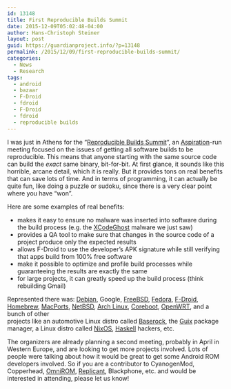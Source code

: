 ```yaml
---
id: 13148
title: First Reproducible Builds Summit
date: 2015-12-09T05:02:48-04:00
author: Hans-Christoph Steiner
layout: post
guid: https://guardianproject.info/?p=13148
permalink: /2015/12/09/first-reproducible-builds-summit/
categories:
  - News
  - Research
tags:
  - android
  - bazaar
  - F-Droid
  - fdroid
  - F-Droid
  - fdroid
  - reproducible builds
---
```

I was just in Athens for the “[Reproducible Builds Summit](https://reproducible-builds.org/events/athens2015/)“, an <a href="https://aspirationtech.org/" target="_blank">Aspiration</a>-run meeting focused on the issues of getting all software builds to be reproducible. This means that anyone starting with the same source code can build the _exact_ same binary, bit-for-bit. At first glance, it sounds like this horrible, arcane detail, which it is really. But it provides tons on real benefits that can save lots of time. And in terms of programming, it can actually be quite fun, like doing a puzzle or sudoku, since there is a very clear point where you have “won”.

Here are some examples of real benefits:

  * makes it easy to ensure no malware was inserted into software during the build process (e.g. the <a href="https://en.wikipedia.org/wiki/XcodeGhost" target="_blank">XCodeGhost</a> malware we just saw)
  * provides a QA tool to make sure that changes in the source code of a project produce only the expected results
  * allows F-Droid to use the developer’s APK signature while still verifying that apps build from 100% free software
  * make it possible to optimize and profile build processes while guaranteeing the results are exactly the same
  * for large projects, it can greatly speed up the build process (think rebuilding Gmail)

Represented there was: <a href="http://https//www.debian.org" target="_blank">Debian</a>, Google, <a href="https://www.freebsd.org/" target="_blank">FreeBSD</a>, <a href="https://getfedora.org/" target="_blank">Fedora</a>, <a href="https://f-droid.org" target="_blank">F-Droid</a>,  
<a href="http://brew.sh/" target="_blank">Homebrew</a>, <a href="https://www.macports.org/" target="_blank">MacPorts</a>, <a href="https://www.netbsd.org/" target="_blank">NetBSD</a>, <a href="https://www.archlinux.org/" target="_blank">Arch Linux</a>, <a href="https://www.coreboot.org/" target="_blank">Coreboot</a>, <a href="https://openwrt.org/" target="_blank">OpenWRT</a>, and a bunch of other  
projects like an automotive Linux distro called <a href="https://wiki.baserock.org/" target="_blank">Baserock</a>, the <a href="https://www.gnu.org/software/guix/" target="_blank">Guix</a> package manager, a Linux distro called <a href="https://nixos.org/" target="_blank">NixOS</a>, <a href="https://www.haskell.org/" target="_blank">Haskell</a> hackers, etc.

The organizers are already planning a second meeting, probably in April in Western Europe, and are looking to get more projects involved. Lots of people were talking about how it would be great to get some Android ROM developers involved. So if you are a contributor to CyanogenMod, Copperhead, <a href="https://omnirom.org/" target="_blank">OmniROM</a>, <a href="http://www.replicant.us/" target="_blank">Replicant</a>, Blackphone, etc. and would be interested in attending, please let us know!